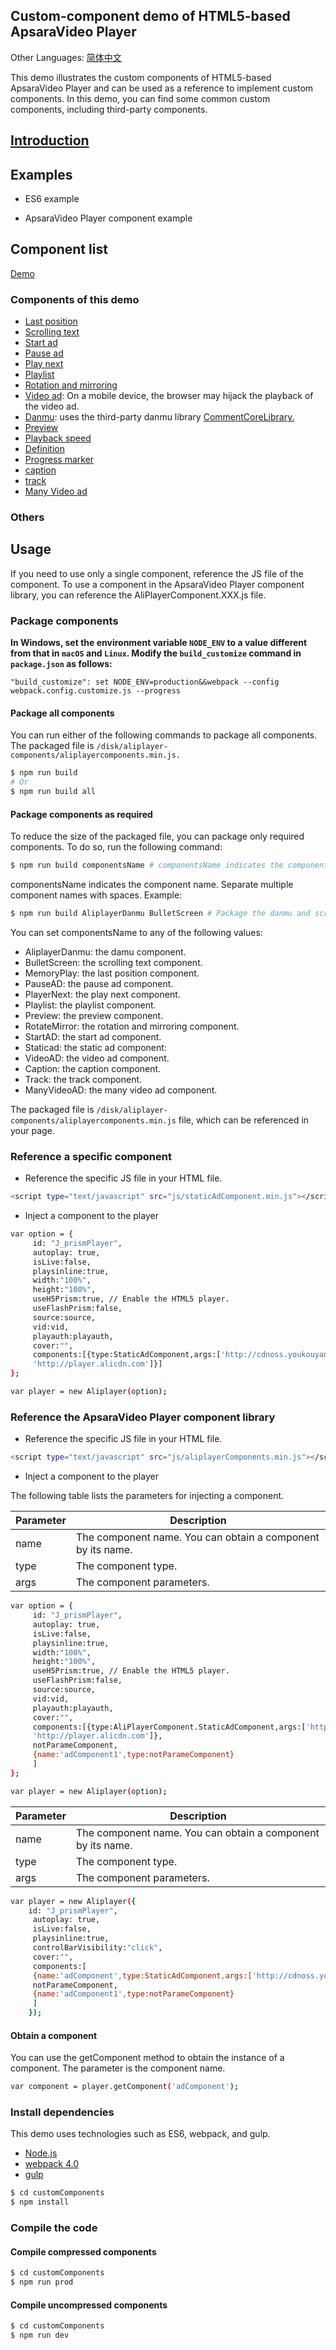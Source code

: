 ## Custom-component demo of HTML5-based ApsaraVideo Player

Other Languages: [简体中文](https://github.com/aliyunvideo/AliyunPlayer_Web/blob/master/customComponents/README.zh_CN.md)

This demo illustrates the custom components of HTML5-based ApsaraVideo Player and can be used as a reference to implement custom components. In this demo, you can find some common custom components, including third-party components.

## [Introduction](https://yq.aliyun.com/articles/626454)

## Examples

- ES6 example

- ApsaraVideo Player component example

## Component list

[Demo](https://player.alicdn.com/aliplayer/presentation/index.html)

### Components of this demo

- [Last position](https://github.com/aliyunvideo/AliyunPlayer_Web/tree/master/customComponents/src/components/MemoryPlayComponent)
- [Scrolling text](https://github.com/aliyunvideo/AliyunPlayer_Web/tree/master/customComponents/src/components/BulletScreenComponent)
- [Start ad](https://github.com/aliyunvideo/AliyunPlayer_Web/tree/master/customComponents/src/components/StartADComponent)
- [Pause ad](https://github.com/aliyunvideo/AliyunPlayer_Web/tree/master/customComponents/src/components/PauseADComponent)
- [Play next](https://github.com/aliyunvideo/AliyunPlayer_Web/tree/master/customComponents/src/components/playerNextComponent)
- [Playlist](https://github.com/aliyunvideo/AliyunPlayer_Web/tree/master/customComponents/src/components/PlaylistComponent)
- [Rotation and mirroring](https://github.com/aliyunvideo/AliyunPlayer_Web/tree/master/customComponents/src/components/RotateMirrorComponent)
- [Video ad](https://github.com/aliyunvideo/AliyunPlayer_Web/tree/master/customComponents/src/components/VideoADComponent): On a mobile device, the browser may hijack the playback of the video ad.
- [Danmu](https://github.com/aliyunvideo/AliyunPlayer_Web/tree/master/customComponents/src/components/AliplayerDanmuComponent): uses the third-party danmu library [CommentCoreLibrary.](https://github.com/jabbany/CommentCoreLibrary/)
- [Preview](https://github.com/aliyunvideo/AliyunPlayer_Web/tree/master/customComponents/src/components/PreviewVodComponent)
- [Playback speed](https://github.com/aliyunvideo/AliyunPlayer_Web/tree/master/customComponents/src/components/RateComponent)
- [Definition](https://github.com/aliyunvideo/AliyunPlayer_Web/tree/master/customComponents/src/components/QualityComponent)
- [Progress marker](https://github.com/aliyunvideo/AliyunPlayer_Web/tree/master/customComponents/src/components/ProgressComponent)
- [caption](https://github.com/aliyunvideo/AliyunPlayer_Web/tree/master/customComponents/src/components/CaptionComponent)
- [track](https://github.com/aliyunvideo/AliyunPlayer_Web/tree/master/customComponents/src/components/TrackComponent)
- [Many Video ad](https://github.com/aliyunvideo/AliyunPlayer_Web/tree/master/customComponents/src/components/ManyVideoADComponent)

### Others

## Usage

If you need to use only a single component, reference the JS file of the component. To use a component in the ApsaraVideo Player component library, you can reference the AliPlayerComponent.XXX.js file.

### Package components

**In Windows, set the environment variable `NODE_ENV` to a value different from that in `macOS` and `Linux`. Modify the `build_customize` command in `package.json` as follows:**

```
"build_customize": set NODE_ENV=production&&webpack --config webpack.config.customize.js --progress
```

#### Package all components

You can run either of the following commands to package all components. The packaged file is `/disk/aliplayer-components/aliplayercomponents.min.js.`

```sh
$ npm run build 
# Or
$ npm run build all
```

#### Package components as required

To reduce the size of the packaged file, you can package only required components. To do so, run the following command:

```sh
$ npm run build componentsName # componentsName indicates the component name.
```

componentsName indicates the component name. Separate multiple component names with spaces. Example:

```sh
$ npm run build AliplayerDanmu BulletScreen # Package the danmu and scrolling text components only.
```

You can set componentsName to any of the following values:

- AliplayerDanmu: the damu component.
- BulletScreen: the scrolling text component.
- MemoryPlay: the last position component.
- PauseAD: the pause ad component.
- PlayerNext: the play next component.
- Playlist: the playlist component.
- Preview: the preview component.
- RotateMirror: the rotation and mirroring component.
- StartAD: the start ad component.
- Staticad: the static ad component:
- VideoAD: the video ad component.
- Caption: the caption component.
- Track: the track component.
- ManyVideoAD: the many video ad component.

The packaged file is `/disk/aliplayer-components/aliplayercomponents.min.js` file, which can be referenced in your page.

### Reference a specific component

- Reference the specific JS file in your HTML file.

```sh
<script type="text/javascript" src="js/staticAdComponent.min.js"></script>
```

- Inject a component to the player

```sh
var option = {
     id: "J_prismPlayer",
     autoplay: true,
     isLive:false,
     playsinline:true,
     width:"100%",
     height:"100%",
     useH5Prism:true, // Enable the HTML5 player.
     useFlashPrism:false,
     source:source,
     vid:vid,
     playauth:playauth,
     cover:"",
     components:[{type:StaticAdComponent,args:['http://cdnoss.youkouyang.com/cover.png',
     'http://player.alicdn.com']}]                 
};

var player = new Aliplayer(option);
```

### Reference the ApsaraVideo Player component library

- Reference the specific JS file in your HTML file.

```sh
<script type="text/javascript" src="js/aliplayerComponents.min.js"></script>
```

- Inject a component to the player

The following table lists the parameters for injecting a component.

|Parameter|Description
|-|-
|name|The component name. You can obtain a component by its name.
|type|The component type.
|args|The component parameters.

```sh
var option = {
     id: "J_prismPlayer",
     autoplay: true,
     isLive:false,
     playsinline:true,
     width:"100%",
     height:"100%",
     useH5Prism:true, // Enable the HTML5 player.
     useFlashPrism:false,
     source:source,
     vid:vid,
     playauth:playauth,
     cover:"",
     components:[{type:AliPlayerComponent.StaticAdComponent,args:['http://cdnoss.youkouyang.com/cover.png',
     'http://player.alicdn.com']},
     notParameComponent,
     {name:'adComponent1',type:notParameComponent}
     ]                 
};

var player = new Aliplayer(option);
```

|Parameter|Description
|-|-
|name|The component name. You can obtain a component by its name.
|type|The component type.
|args|The component parameters.

```sh
var player = new Aliplayer({
    id: "J_prismPlayer",
     autoplay: true,
     isLive:false,
     playsinline:true,
     controlBarVisibility:"click",
     cover:"",
     components:[
     {name:'adComponent',type:StaticAdComponent,args:['http://cdnoss.youkouyang.com/cover.png']},
     notParameComponent,
     {name:'adComponent1',type:notParameComponent}
     ]                 
    });
```

#### Obtain a component

You can use the getComponent method to obtain the instance of a component. The parameter is the component name.

```sh
var component = player.getComponent('adComponent');
```

### Install dependencies

This demo uses technologies such as ES6, webpack, and gulp.

- [Node.js](https://nodejs.org/en/)
- [webpack 4.0](http://webpack.github.io)
- [gulp](https://gulpjs.com)

```sh
$ cd customComponents
$ npm install
```

### Compile the code

#### Compile compressed components

```sh
$ cd customComponents
$ npm run prod
```

#### Compile uncompressed components

```sh
$ cd customComponents
$ npm run dev
```

